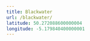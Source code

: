 ```yaml
---
title: Blackwater
url: /blackwater/
latitude: 50.272088600000004
longitude: -5.179840400000001
---
```

